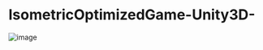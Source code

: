 # IsometricOptimizedGame-Unity3D-

![image](https://github.com/Horjoy9v/IsometricOptimizedGame-Unity3D-/assets/125257910/d869b174-638d-46cd-8738-5535f5bf4c59)
